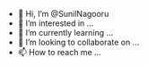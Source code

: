 - 👋 Hi, I’m @SunilNagooru
- 👀 I’m interested in ...
- 🌱 I’m currently learning ...
- 💞️ I’m looking to collaborate on ...
- 📫 How to reach me ...

<!---
SunilNagooru/SunilNagooru is a ✨ special ✨ repository because its `README.md` (this file) appears on your GitHub profile.
You can click the Preview link to take a look at your changes.
--->
